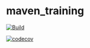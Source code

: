 # maven_training

[![Build](https://github.com/Masckadeur/maven_training/actions/workflows/build.yml/badge.svg)](https://github.com/Masckadeur/maven_training/actions/workflows/build.yml)

[![codecov](https://codecov.io/gh/Masckadeur/maven_training/branch/main/graph/badge.svg)](https://codecov.io/gh/Masckadeur/maven_training)
